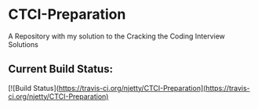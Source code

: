 # CTCI-Preparation
A Repository with my solution to the Cracking the Coding Interview Solutions

## Current Build Status:  
[![Build Status](https://travis-ci.org/njetty/CTCI-Preparation](https://travis-ci.org/njetty/CTCI-Preparation)
